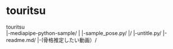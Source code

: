 # touritsu

touritsu<br>
|-mediapipe-python-sample/
|     |-sample_pose.py/
|/
|-untitle.py/
|-readme.md/
|-(骨格推定したい動画）/
